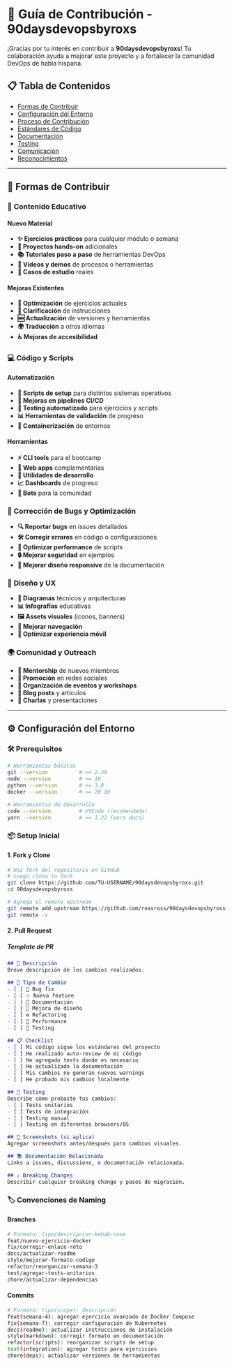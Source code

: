 # 🤝 Guía de Contribución - 90daysdevopsbyroxs

¡Gracias por tu interés en contribuir a **90daysdevopsbyroxs**! Tu colaboración ayuda a mejorar este proyecto y a fortalecer la comunidad DevOps de habla hispana.

## 📋 Tabla de Contenidos

- [Formas de Contribuir](#-formas-de-contribuir)
- [Configuración del Entorno](#-configuración-del-entorno)
- [Proceso de Contribución](#-proceso-de-contribución)
- [Estándares de Código](#-estándares-de-código)
- [Documentación](#-documentación)
- [Testing](#-testing)
- [Comunicación](#-comunicación)
- [Reconocimientos](#-reconocimientos)

---

## 🌟 Formas de Contribuir

### 📝 **Contenido Educativo**

#### Nuevo Material
- **✨ Ejercicios prácticos** para cualquier módulo o semana
- **🎯 Proyectos hands-on** adicionales
- **📚 Tutoriales paso a paso** de herramientas DevOps
- **🎥 Videos y demos** de procesos o herramientas
- **📖 Casos de estudio** reales

#### Mejoras Existentes
- **🔧 Optimización** de ejercicios actuales
- **📝 Clarificación** de instrucciones
- **🆕 Actualización** de versiones y herramientas
- **🌍 Traducción** a otros idiomas
- **♿ Mejoras de accesibilidad**

### 💻 **Código y Scripts**

#### Automatización
- **🚀 Scripts de setup** para distintos sistemas operativos
- **🔄 Mejoras en pipelines CI/CD**
- **🧪 Testing automatizado** para ejercicios y scripts
- **📊 Herramientas de validación** de progreso
- **🐳 Containerización** de entornos

#### Herramientas
- **⚡ CLI tools** para el bootcamp
- **📱 Web apps** complementarias
- **🔧 Utilidades de desarrollo**
- **📈 Dashboards** de progreso
- **🤖 Bots** para la comunidad

### 🐛 **Corrección de Bugs y Optimización**

- **🔍 Reportar bugs** en issues detallados
- **🛠️ Corregir errores** en código o configuraciones
- **🚀 Optimizar performance** de scripts
- **🔒 Mejorar seguridad** en ejemplos
- **📱 Mejorar diseño responsive** de la documentación

### 🎨 **Diseño y UX**

- **🎨 Diagramas** técnicos y arquitecturas
- **📊 Infografías** educativas
- **🖼️ Assets visuales** (iconos, banners)
- **🧭 Mejorar navegación**
- **📱 Optimizar experiencia móvil**

### 🌍 **Comunidad y Outreach**

- **👥 Mentorship** de nuevos miembros
- **📢 Promoción** en redes sociales
- **🎪 Organización de eventos y workshops**
- **📝 Blog posts** y artículos
- **🎤 Charlas** y presentaciones

---

## ⚙️ Configuración del Entorno

### 🛠️ **Prerequisitos**

```bash
# Herramientas básicas
git --version          # >= 2.30
node --version         # >= 16
python --version       # >= 3.8
docker --version       # >= 20.10

# Herramientas de desarrollo
code --version         # VSCode (recomendado)
yarn --version         # >= 1.22 (para docs)
```

### 📦 **Setup Inicial**

#### 1. Fork y Clone
```bash
# Haz fork del repositorio en GitHub
# Luego clona tu fork
git clone https://github.com/TU-USERNAME/90daysdevopsbyroxs.git
cd 90daysdevopsbyroxs

# Agrega el remote upstream
git remote add upstream https://github.com/roxsross/90daysdevopsbyroxs.git
git remote -v
```


#### 2. **Pull Request**

##### **Template de PR**
```markdown
## 📝 Descripción
Breve descripción de los cambios realizados.

## 🎯 Tipo de Cambio
- [ ] 🐛 Bug fix
- [ ] ✨ Nueva feature
- [ ] 📝 Documentación
- [ ] 🎨 Mejora de diseño
- [ ] ♻️ Refactoring
- [ ] 🚀 Performance
- [ ] 🧪 Testing

## 📋 Checklist
- [ ] Mi código sigue los estándares del proyecto
- [ ] He realizado auto-review de mi código
- [ ] He agregado tests donde es necesario
- [ ] He actualizado la documentación
- [ ] Mis cambios no generan nuevos warnings
- [ ] He probado mis cambios localmente

## 🧪 Testing
Describe cómo probaste tus cambios:
- [ ] Tests unitarios
- [ ] Tests de integración
- [ ] Testing manual
- [ ] Testing en diferentes browsers/OS

## 📸 Screenshots (si aplica)
Agregar screenshots antes/después para cambios visuales.

## 📚 Documentación Relacionada
Links a issues, discussions, o documentación relacionada.

## ⚠️ Breaking Changes
Describir cualquier breaking change y pasos de migración.
```

### 🏷️ **Convenciones de Naming**

#### Branches
```bash
# Formato: tipo/descripcion-kebab-case
feat/nuevo-ejercicio-docker
fix/corregir-enlace-roto
docs/actualizar-readme
style/mejorar-formato-codigo
refactor/reorganizar-semana-3
test/agregar-tests-unitarios
chore/actualizar-dependencias
```

#### Commits
```bash
# Formato: tipo(scope): descripción
feat(semana-4): agregar ejercicio avanzado de Docker Compose
fix(semana-7): corregir configuración de Kubernetes
docs(readme): actualizar instrucciones de instalación
style(markdown): corregir formato en documentación
refactor(scripts): reorganizar scripts de setup
test(integration): agregar tests para ejercicios
chore(deps): actualizar versiones de herramientas
```



